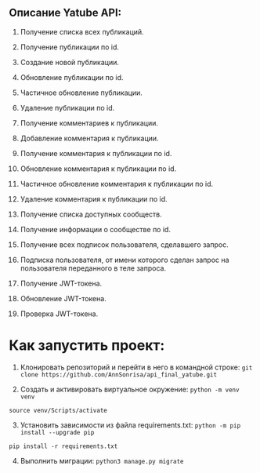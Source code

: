 ## **Описание Yatube API:**
1) Получение списка всех публикаций.

2) Получение публикации по id.

3) Создание новой публикации.

4) Обновление публикации по id.

5) Частичное обновление публикации. 

6) Удаление публикации по id. 

7) Получение комментариев к публикации.

8) Добавление комментария к публикации.

9) Получение комментария к публикации по id.

10) Обновление комментария к публикации по id. 

11) Частичное обновление комментария к публикации по id. 

12) Удаление комментария к публикации по id. 

13) Получение списка доступных сообществ.

14) Получение информации о сообществе по id.

15) Получение всех подписок пользователя, сделавшего запрос. 

16) Подписка пользователя, от имени которого сделан запрос на пользователя переданного в теле запроса. 

17) Получение JWT-токена.

18) Обновление JWT-токена.

19) Проверка JWT-токена.

# Как запустить проект:
1) Клонировать репозиторий и перейти в него в командной строке:
`git clone https://github.com/AnnSonrisa/api_final_yatube.git`

2) Cоздать и активировать виртуальное окружение:
`python -m venv venv`

`source venv/Scripts/activate`

3) Установить зависимости из файла requirements.txt:
`python -m pip install --upgrade pip`

`pip install -r requirements.txt`

4) Выполнить миграции:
`python3 manage.py migrate`
